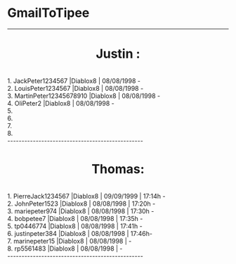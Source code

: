 # GmailToTipee
------------------------------------------------
<center>
   <h1> Justin : </h1>
</center><br>
1. JackPeter1234567        |Diablox8 | 08/08/1998 -<br>
2. LouisPeter1234567       |Diablox8 | 08/08/1998 -<br>
3. MartinPeter12345678910  |Diablox8 | 08/08/1998 -<br>
4. OliPeter2               |Diablox8 | 08/08/1998 -<br>
5.<br>
6.<br>
7.<br>
8.<br>
------------------------------------------------
  <center>
  <h1> Thomas: </h1>
  </center><br>
1. PierreJack1234567       |Diablox8 | 09/09/1999 | 17:14h -<br>
2. JohnPeter1523           |Diablox8 | 08/08/1998 | 17:20h -<br>
3. mariepeter974           |Diablox8 | 08/08/1998 | 17:30h -<br>
4. bobpetee7               |Diablox8 | 08/08/1998 | 17:35h -<br>
5. tp0446774               |Diablox8 | 08/08/1998 | 17:41h -<br>
6. justinpeter384          |Diablox8 | 08/08/1998 | 17:46h-<br>
7. marinepeter15           |Diablox8 | 08/08/1998 | -<br>
8. rp5561483               |Diablox8 | 08/08/1998 | -<br>
------------------------------------------------
